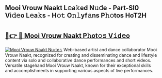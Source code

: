 ## Mooi Vrouw Naakt L𝚎a𝚔ed N𝚞𝚍e - Part-Sl0 Vi𝚍𝚎o L𝚎a𝚔s - H𝚘𝚝 O𝚗𝚕yf𝚊ns P𝚑𝚘tos HoT2H

# <h2><a href="http://kf0r9k4.oniu.top/?m=Mooi+Vrouw+Naakt">🔗👉 🔴 Mooi Vrouw Naakt P𝚑ot𝚘𝚜 V𝚒d𝚎o</a></h2>

[![Mooi Vrouw Naakt Nu𝚍e𝚜](https://i.imgur.com/0qMVB7G.gif)](http://kf0r9k4.oniu.top/?m=Mooi+Vrouw+Naakt)
Web-based artist and dance collaborator Mooi Vrouw Naakt, recognized for creating and disseminating dance and lifestyle content via solo and collaborative dance performances and short videos. Versatile stagehand Mooi Vrouw Naakt, known for their exceptional skills and accomplishments in supporting various aspects of live performances.  
